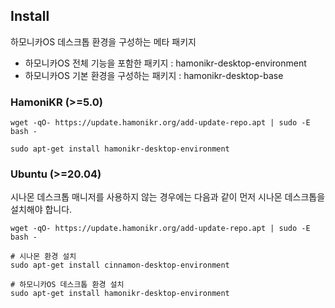## Install

하모니카OS 데스크톱 환경을 구성하는 메타 패키지

- 하모니카OS 전체 기능을 포함한 패키지 : hamonikr-desktop-environment
- 하모니카OS 기본 환경을 구성하는 패키지 : hamonikr-desktop-base

### HamoniKR (>=5.0)

```
wget -qO- https://update.hamonikr.org/add-update-repo.apt | sudo -E bash -

sudo apt-get install hamonikr-desktop-environment

```

### Ubuntu (>=20.04)

시나몬 데스크톱 매니저를 사용하지 않는 경우에는 다음과 같이 먼저 시나몬 데스크톱을 설치해야 합니다.

```
wget -qO- https://update.hamonikr.org/add-update-repo.apt | sudo -E bash -

# 시나몬 환경 설치
sudo apt-get install cinnamon-desktop-environment

# 하모니카OS 데스크톱 환경 설치
sudo apt-get install hamonikr-desktop-environment

```